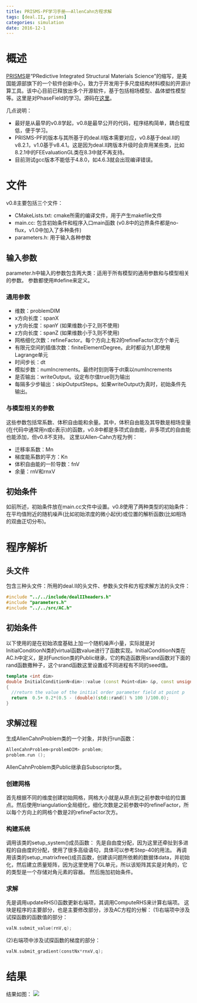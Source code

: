```yaml
---
title: PRISMS-PF学习手册——AllenCahn方程求解
tags: [deal.II, prisms]
categories: simulation 
date: 2016-12-1
---
```


# 概述
[PRISMS](http://www.prisms-center.org/)是“PRedictive Integrated Structural Materials Science”的缩写，是美国能源部旗下的一个软件创新中心，致力于开发用于多尺度结构材料模拟的开源计算工具。该中心目前已释放出多个开源软件，基于包括相场模型、晶体塑性模型等。这里是对PhaseField的学习。源码在[这里](https://github.com/prisms-center/phaseField)。

几点说明：
- 最好是从最早的v0.8学起，v0.8是最早公开的代码，程序结构简单，耦合程度低，便于学习。
- PRISMS-PF的版本与其所基于的deal.II版本需要对应，v0.8基于deal.II的v8.2.1，v1.0基于v8.4.1。这是因为deal.II跨版本升级时会弃用某些类，比如8.2.1中的FEEvaluationGL类在8.3中就不再支持。
- 目前测试gcc版本不能低于4.8.0，如4.6.3就会出现编译错误。

# 文件
v0.8主要包括三个文件：
- CMakeLists.txt: cmake所需的编译文件，用于产生makefile文件
- main.cc: 包含初始条件和程序入口main函数 (v0.8中的边界条件都是no-flux，v1.0中加入了多种条件)
- parameters.h: 用于输入各种参数
## 输入参数
parameter.h中输入的参数包含两大类：适用于所有模型的通用参数和与模型相关的参数。
参数都使用#define来定义。
### 通用参数
- 维数：problemDIM
- x方向长度：spanX
- y方向长度：spanY (如果维数小于2,则不使用)
- z方向长度：spanZ (如果维数小于3,则不使用)
- 网格细化次数：refineFactor。每个方向上有2的refineFactor次方个单元
- 有限元空间的插值次数：finiteElementDegree。此时都设为1,即使用Lagrange单元
- 时间步长：dt
- 模拟步数：numIncrements。最终时刻则等于dt乘以numIncrements
- 是否输出：writeOutput。设定布尔值true则为输出
- 每隔多少步输出：skipOutputSteps。如果writeOutput为真时，初始条件先输出。
### 与模型相关的参数
这些参数包括常系数、体积自由能和余量。其中，体积自由能及其导数是相场变量(在代码中通常用n或c表示)的函数，v0.8中都是多项式自由能，非多项式的自由能也能添加，但v0.8不支持。
这里以Allen-Cahn方程为例：
- 迁移率系数：Mn
- 梯度能系数的平方：Kn
- 体积自由能的一阶导数：fnV
- 余量：rnV和rnxV

## 初始条件
如前所述，初始条件放在main.cc文件中设置。v0.8使用了两种类型的初始条件：在平均值附近的随机噪声(比如初始浓度的微小起伏)或位置的解析函数(比如相场的双曲正切分布)。

# 程序解析
## 头文件
包含三种头文件：所用的deal.II的头文件、参数头文件和方程求解方法的头文件：
```cpp
#include "../../include/dealIIheaders.h"
#include "parameters.h"
#include "../../src/AC.h"
```
## 初始条件
以下使用的是在初始浓度基础上加一个随机噪声小量，实际就是对InitialConditionN类的virtual函数value进行了函数实现。InitialConditionN类在AC.h中定义，是对Function类的Public继承，它的构造函数用srand函数对下面的rand函数撒种子，这个srand函数这里设置成不同进程有不同的seed值。
```cpp
template <int dim>
double InitialConditionN<dim>::value (const Point<dim> &p, const unsigned int /* component */) const
{
  //return the value of the initial order parameter field at point p 
  return  0.5+ 0.2*(0.5 - (double)(std::rand() % 100 )/100.0);
}
```

## 求解过程
生成AllenCahnProblem类的一个对象，并执行run函数：
```cpp
AllenCahnProblem<problemDIM> problem;
problem.run ();
```
AllenCahnProblem类Public继承自Subscriptor类。
### 创建网格
首先根据不同的维度创建初始网格，网格大小就是从原点到之前参数中给的位置点。然后使用triangulation全局细化，细化次数是之前参数中的refineFactor，所以每个方向上的网格个数是2的refineFactor次方。

### 构建系统
调用该类的setup_system()成员函数：
先是自由度分配，因为这里还牵扯到多进程的自由度的分配，使用了很多高级语句，具体可以参考Step-40的用法。
再调用该类的setup_matrixfree()成员函数，创建该问题所依赖的数据体data，并初始化，然后建立质量矩阵，因为这里使用了GL单元，所以该矩阵其实是对角的，它的类型是一个存储对角元素的容器。
然后施加初始条件。
### 求解
先是调用updateRHS()函数更新右端项，其调用ComputeRHS来计算右端项。
这块是程序的主要部分，也是主要修改部分，涉及AC方程的分解：
(1)右端项中涉及试探函数的函数值的部分：
```cpp
valN.submit_value(rnV,q);
```
(2)右端项中涉及试探函数的梯度的部分：
```cpp
valN.submit_gradient(constNx*rnxV,q);
```

# 结果
结果如图：
![](https://ws1.sinaimg.cn/large/0072Lfvtly1fvjhy2xnszg30o40kgkjn.gif)
